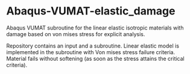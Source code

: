 # Abaqus-VUMAT-elastic_damage
Abaqus VUMAT subroutine for the linear elastic isotropic materials with damage based on von mises stress for explicit analysis.

Repository contains an input and a subroutine. Linear elastic model is implemented in the subroutine with Von mises stress failure criteria. Material fails without softening (as soon as the stress attains the critical criteria).
